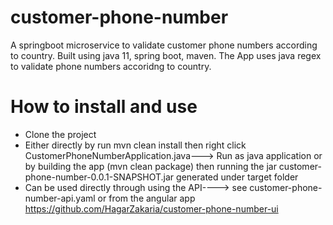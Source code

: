 # customer-phone-number
A springboot microservice to validate customer phone numbers according to country. Built using java 11, spring boot, maven.
The App uses java regex to validate phone numbers accoridng to country.

# How to install and use
* Clone the project
* Either directly by run mvn clean install then right click CustomerPhoneNumberApplication.java---> Run as java application or by building the app (mvn clean package) then running the jar customer-phone-number-0.0.1-SNAPSHOT.jar generated under target folder
* Can be used directly through using the API----> see customer-phone-number-api.yaml or from the angular app https://github.com/HagarZakaria/customer-phone-number-ui
